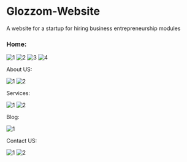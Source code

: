 # Glozzom-Website
A website for a startup for hiring business entrepreneurship modules

### Home:

![1](https://github.com/itsahmedmohamedamin/Glozzom-Website/assets/50253297/4cedfba7-729c-4277-8f65-6294f238cb5a)
![2](https://github.com/itsahmedmohamedamin/Glozzom-Website/assets/50253297/d8316853-7fed-4c34-bce7-700ef577c852)
![3](https://github.com/itsahmedmohamedamin/Glozzom-Website/assets/50253297/eaaada9d-65cb-4606-b988-65de64031ac4)
![4](https://github.com/itsahmedmohamedamin/Glozzom-Website/assets/50253297/d012dcd9-9265-47f1-8fb1-657f67737509)

About US:

![1](https://github.com/itsahmedmohamedamin/Glozzom-Website/assets/50253297/f4a9bab7-fb8e-4ae8-a05c-ec919f652544)
![2](https://github.com/itsahmedmohamedamin/Glozzom-Website/assets/50253297/2fa286ed-08e3-4455-ba8e-727678481d1a)

Services:

![1](https://github.com/itsahmedmohamedamin/Glozzom-Website/assets/50253297/785ef292-fd3d-4b87-b897-f69ce8796a8e)
![2](https://github.com/itsahmedmohamedamin/Glozzom-Website/assets/50253297/4b61886e-9740-4fe5-913d-3b04989f28e1)

Blog:

![1](https://github.com/itsahmedmohamedamin/Glozzom-Website/assets/50253297/809a1b59-1c6d-4720-b5b2-6bc6c5164dfd)

Contact US:

![1](https://github.com/itsahmedmohamedamin/Glozzom-Website/assets/50253297/16f34fe3-d798-43d2-94c3-470ccec82ae2)
![2](https://github.com/itsahmedmohamedamin/Glozzom-Website/assets/50253297/20bfedc3-8554-4a84-be0e-4c982a9ff847)
